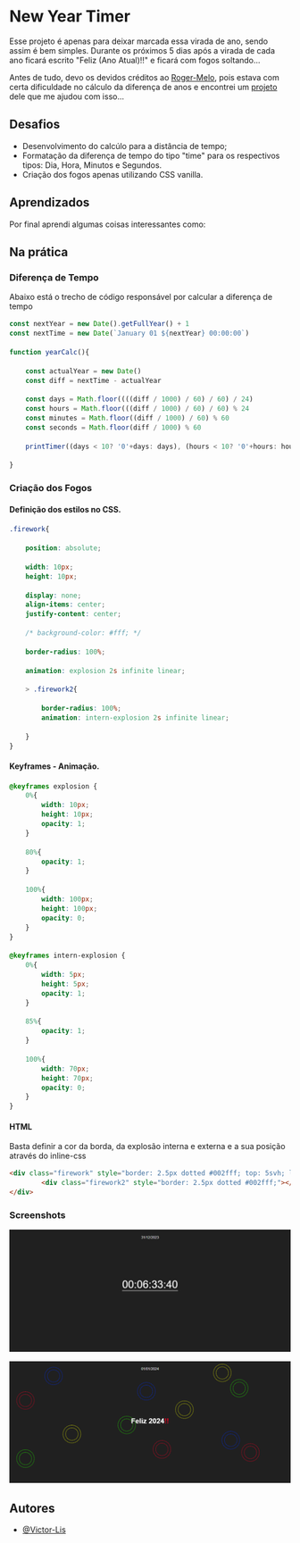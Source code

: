 
# New Year Timer

Esse projeto é apenas para deixar marcada essa virada de ano, sendo assim é bem simples.
Durante os próximos 5 dias após a virada de cada ano ficará escrito "Feliz (Ano Atual)!!" e ficará com fogos soltando...

Antes de tudo, devo os devidos créditos ao [Roger-Melo](https://github.com/Roger-Melo), pois estava com certa dificuldade no cálculo da diferença de anos e encontrei um [projeto](https://github.com/Roger-Melo/contagem-regressiva-ano-novo) dele que me ajudou com isso... 
## Desafios

- Desenvolvimento do calcúlo para a distância de tempo;
- Formatação da diferença de tempo do tipo "time" para os respectivos tipos: Dia, Hora, Minutos e Segundos.
- Criação dos fogos apenas utilizando CSS vanilla.
## Aprendizados

Por final aprendi algumas coisas interessantes como: 
## Na prática

### Diferença de Tempo
Abaixo está o trecho de código responsável por calcular a diferença de tempo
```js
const nextYear = new Date().getFullYear() + 1
const nextTime = new Date(`January 01 ${nextYear} 00:00:00`)

function yearCalc(){

    const actualYear = new Date()
    const diff = nextTime - actualYear

    const days = Math.floor((((diff / 1000) / 60) / 60) / 24)
    const hours = Math.floor(((diff / 1000) / 60) / 60) % 24
    const minutes = Math.floor((diff / 1000) / 60) % 60
    const seconds = Math.floor(diff / 1000) % 60    

    printTimer((days < 10? '0'+days: days), (hours < 10? '0'+hours: hours), (minutes < 10? '0'+minutes: minutes), (seconds < 10? '0'+seconds: seconds))
    
}
```

### Criação dos Fogos

#### Definição dos estilos no CSS.
```css
.firework{

    position: absolute;

    width: 10px;
    height: 10px;

    display: none;
    align-items: center;
    justify-content: center;

    /* background-color: #fff; */

    border-radius: 100%;

    animation: explosion 2s infinite linear;

    > .firework2{

        border-radius: 100%;
        animation: intern-explosion 2s infinite linear;

    }
}

```

#### Keyframes - Animação.

```css
@keyframes explosion {
    0%{
        width: 10px;
        height: 10px;        
        opacity: 1;
    }

    80%{
        opacity: 1;
    }

    100%{
        width: 100px;
        height: 100px;    
        opacity: 0;
    }
}

@keyframes intern-explosion {
    0%{
        width: 5px;
        height: 5px;        
        opacity: 1;
    }

    85%{
        opacity: 1;
    }

    100%{
        width: 70px;
        height: 70px;    
        opacity: 0;
    }
}
```

#### HTML
Basta definir a cor da borda, da explosão interna e externa e a sua posição através do inline-css
```html
<div class="firework" style="border: 2.5px dotted #002fff; top: 5svh; left: 12.5vw">
        <div class="firework2" style="border: 2.5px dotted #002fff;"></div>
</div>
```
### Screenshots

![ScreenShot 1](https://github.com/Victor-Lis/New-Year-Timer/blob/main/ScreenShots/ScreenShot1.png)

![ScreenShot 2](https://github.com/Victor-Lis/New-Year-Timer/blob/main/ScreenShots/ScreenShot2.png)
## Autores

- [@Victor-Lis](https://github.com/Victor-Lis)
